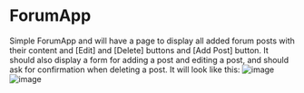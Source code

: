 # ForumApp
Simple ForumApp and will have a page to display all added forum posts with their content and [Edit] and [Delete] buttons and [Add Post] button. It should also display a form for adding a post and editing a post, and should ask for confirmation when deleting a post. It will look like this:
![image](https://user-images.githubusercontent.com/81187988/194029122-fd95ce50-0b6d-4f67-8032-f0ebe7775639.png)
![image](https://user-images.githubusercontent.com/81187988/194029174-3756b4a6-3f14-476c-88d8-6c775af63fb1.png)
